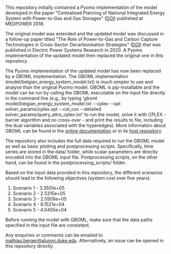 This repository initially contained a Pyomo implementation of the model developed in the paper "Centralised Planning of National Integrated Energy System with Power-to-Gas and Gas Storages" ([DOI](https://doi.org/10.1049/cp.2018.1912)) published at MEDPOWER 2018.

The original model was extended and the updated model was discussed in a follow-up paper titled "The Role of Power-to-Gas and Carbon Capture Technologies in Cross-Sector Decarbonisation Strategies" ([DOI](https://doi.org/10.1016/j.epsr.2019.106039)) that was published in Electric Power Systems Research in 2020. A Pyomo implementation of the updated model then replaced the original one in this repository.

The Pyomo implementation of the updated model has now been replaced by a GBOML implementation. The GBOML implementation (model/belgian_energy_system_model.txt) is much  simpler to use and analyse than the original Pyomo model. GBOML is pip-installable and the model can be run by calling the GBOML executable on the input file directly in the command line (e.g., by typing 'gboml model/belgian_energy_system_model.txt --cplex --opt solver_params/cplex.opt --col_csv --detailed solver_params/query_attrs_cplex.txt' to run the model, solve it with CPLEX - barrier algorithm and no cross-over - and print the results to file, including the dual variables associated with the hyperedges). More information about GBOML can be found in the [online documentation](https://gboml.readthedocs.io/en/latest/) or in its [host repository](https://gitlab.uliege.be/smart_grids/public/gboml).

The repository also includes the full data required to run the GBOML model as well as basic plotting and postprocessing scripts. Specifically, time series are stored in the data/ folder, while scalar parameters are directly encoded into the GBOML input file. Postprocessing scripts, on the other hand, can be found in the postprocessing_scripts/ folder.

Based on the input data provided in this repository, the different scenarios should lead to the following objectives (system cost over five years):

1. Scenario 1 - 3.3501e+05
2. Scenario 2 - 2.5315e+05
3. Scenario 3 - 2.0508e+05
4. Scenario 4 - 6.1521e+04
5. Scenario 5 - 4.0455e+04

Before running the model with GBOML, make sure that the data paths specified in the input file are consistent.

Any enquiries or comments can be emailed to mathias.berger@alumni.duke.edu. Alternatively, an issue can be opened in this repository directly.